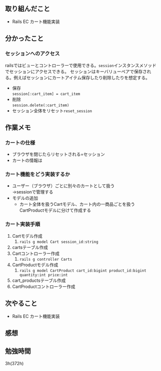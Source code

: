 ## 取り組んだこと
- Rails EC  カート機能実装

## 分かったこと
### セッションへのアクセス
railsではビューとコントローラーで使用できる。`session`インスタンスメソッドでセッションにアクセスできる。
セッションはキーバリューペアで保存される。例えばセッションにカートアイテム保存したり削除したりを想定する。
- 保存<br>`session[:cart_item] = cart_item`
- 削除<br>`session.delete(:cart_item)`
- セッション全体をリセット`reset_session`

## 作業メモ

### カートの仕様
- ブラウザを閉じたらリセットされる=セッション
- カートの情報は

### カート機能をどう実装するか
  - ユーザー（ブラウザ）ごとに別々のカートとして扱う<br>→sessionで管理する
  - モデルの追加
    - カート全体を扱うCartモデル、カート内の一商品ごとを扱うCartProductモデルに分けて作成する

### カート実装手順
  1. Cartモデル作成
     1. `rails g model Cart session_id:string`
  2. cartsテーブル作成
  3. Cartコントローラー作成
     1. `rails g controller Carts`
  4. CartProductモデル作成
     1. `rails g model CartProduct cart_id:bigint product_id:bigint quantity:int price:int`
  5. cart_productsテーブル作成
  6. CartProductコントローラー作成

## 次やること
- Rails EC  カート機能実装

## 感想


## 勉強時間
3h(372h)